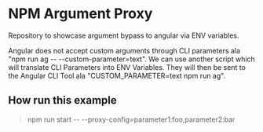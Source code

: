 # NPM Argument Proxy

Repository to showcase argument bypass to angular via ENV variables.

Angular does not accept custom arguments through CLI parameters ala "npm run ag -- --custom-parameter=text". We can use another script which will translate CLI Parameters into ENV Variables. They will then be sent to the Angular CLI Tool ala "CUSTOM_PARAMETER=text npm run ag".

## How run this example

> npm run start -- --proxy-config=parameter1:foo,parameter2:bar
